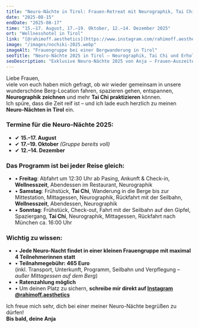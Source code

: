 ```yaml
---
title: "Neuro-Nächte in Tirol: Frauen-Retreat mit Neurographik, Tai Chi und Bergwanderungen"
date: "2025-08-15"
endDate: "2025-08-17"
time: "15.–17. August, 17.–19. Oktober, 12.–14. Dezember 2025"
ort: "Wellnesshotel in Tirol"
link: "[@rahimoff.aesthetics](https://www.instagram.com/rahimoff.aesthetics?igsh=cnU5ZjQ5MGFtbWdn==)"
image: "/images/nochiki-2025.webp"
imageAlt: "Frauengruppe bei einer Bergwanderung in Tirol"
seoTitle: "Neuro-Nächte 2025 in Tirol – Neurographik, Tai Chi und Erholung in den Alpen"
seoDescription: "Exklusive Neuro-Nächte 2025 von Anja – Frauen-Auszeiten in Tirol mit Neurographik, Tai Chi und Spaziergängen in den Bergen. Kleine Gruppen mit max. 4 Teilnehmerinnen."
---
```


Liebe Frauen,  
viele von euch haben mich gefragt, ob wir wieder gemeinsam in unsere wunderschöne Berg-Location fahren, spazieren gehen, entspannen, **Neurographik zeichnen** und mehr **Tai Chi praktizieren** können.  
Ich spüre, dass die Zeit reif ist – und ich lade euch herzlich zu meinen **Neuro-Nächten in Tirol** ein.

### Termine für die Neuro-Nächte 2025:

- ✔ **15.–17. August**  
- ✔ **17.–19. Oktober** *(Gruppe bereits voll)*  
- ✔ **12.–14. Dezember**

### Das Programm ist bei jeder Reise gleich:

- • **Freitag**: Abfahrt um 12:30 Uhr ab Pasing, Ankunft & Check-in, **Wellnesszeit**, Abendessen im Restaurant, Neurographik  
- • **Samstag**: Frühstück, **Tai Chi**, Wanderung in die Berge bis zur Mittestation, Mittagessen, Neurographik, Rückfahrt mit der Seilbahn, **Wellnesszeit**, Abendessen, Neurographik  
- • **Sonntag**: Frühstück, Check-out, Fahrt mit der Seilbahn auf den Gipfel, Spaziergang, **Tai Chi**, Neurographik, Mittagessen, Rückfahrt nach München ca. 16:00 Uhr

### Wichtig zu wissen:

- • **Jede Neuro-Nacht findet in einer kleinen Frauengruppe mit maximal 4 Teilnehmerinnen statt**  
- • **Teilnahmegebühr: 465 Euro**  
  (inkl. Transport, Unterkunft, Programm, Seilbahn und Verpflegung – *außer Mittagessen auf dem Berg*)  
- • **Ratenzahlung möglich**  
- • Um deinen Platz zu sichern, **schreibe mir direkt auf [Instagram @rahimoff.aesthetics](https://www.instagram.com/rahimoff.aesthetics?igsh=cnU5ZjQ5MGFtbWdn==)**

Ich freue mich sehr, dich bei einer meiner Neuro-Nächte begrüßen zu dürfen!  
**Bis bald, deine Anja**
